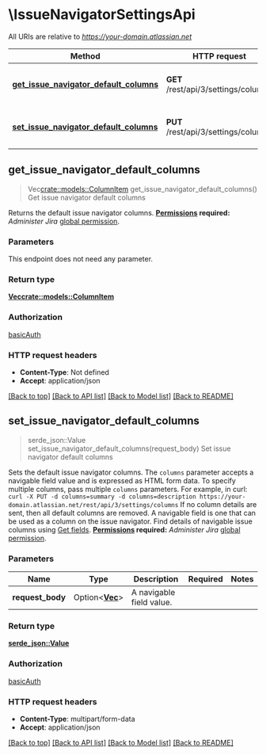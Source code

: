 # \IssueNavigatorSettingsApi

All URIs are relative to *https://your-domain.atlassian.net*

Method | HTTP request | Description
------------- | ------------- | -------------
[**get_issue_navigator_default_columns**](IssueNavigatorSettingsApi.md#get_issue_navigator_default_columns) | **GET** /rest/api/3/settings/columns | Get issue navigator default columns
[**set_issue_navigator_default_columns**](IssueNavigatorSettingsApi.md#set_issue_navigator_default_columns) | **PUT** /rest/api/3/settings/columns | Set issue navigator default columns



## get_issue_navigator_default_columns

> Vec<crate::models::ColumnItem> get_issue_navigator_default_columns()
Get issue navigator default columns

Returns the default issue navigator columns.  **[Permissions](#permissions) required:** *Administer Jira* [global permission](https://confluence.atlassian.com/x/x4dKLg).

### Parameters

This endpoint does not need any parameter.

### Return type

[**Vec<crate::models::ColumnItem>**](ColumnItem.md)

### Authorization

[basicAuth](../README.md#basicAuth)

### HTTP request headers

- **Content-Type**: Not defined
- **Accept**: application/json

[[Back to top]](#) [[Back to API list]](../README.md#documentation-for-api-endpoints) [[Back to Model list]](../README.md#documentation-for-models) [[Back to README]](../README.md)


## set_issue_navigator_default_columns

> serde_json::Value set_issue_navigator_default_columns(request_body)
Set issue navigator default columns

Sets the default issue navigator columns.  The `columns` parameter accepts a navigable field value and is expressed as HTML form data. To specify multiple columns, pass multiple `columns` parameters. For example, in curl:  `curl -X PUT -d columns=summary -d columns=description https://your-domain.atlassian.net/rest/api/3/settings/columns`  If no column details are sent, then all default columns are removed.  A navigable field is one that can be used as a column on the issue navigator. Find details of navigable issue columns using [Get fields](#api-rest-api-3-field-get).  **[Permissions](#permissions) required:** *Administer Jira* [global permission](https://confluence.atlassian.com/x/x4dKLg).

### Parameters


Name | Type | Description  | Required | Notes
------------- | ------------- | ------------- | ------------- | -------------
**request_body** | Option<[**Vec<String>**](String.md)> | A navigable field value. |  |

### Return type

[**serde_json::Value**](serde_json::Value.md)

### Authorization

[basicAuth](../README.md#basicAuth)

### HTTP request headers

- **Content-Type**: multipart/form-data
- **Accept**: application/json

[[Back to top]](#) [[Back to API list]](../README.md#documentation-for-api-endpoints) [[Back to Model list]](../README.md#documentation-for-models) [[Back to README]](../README.md)

